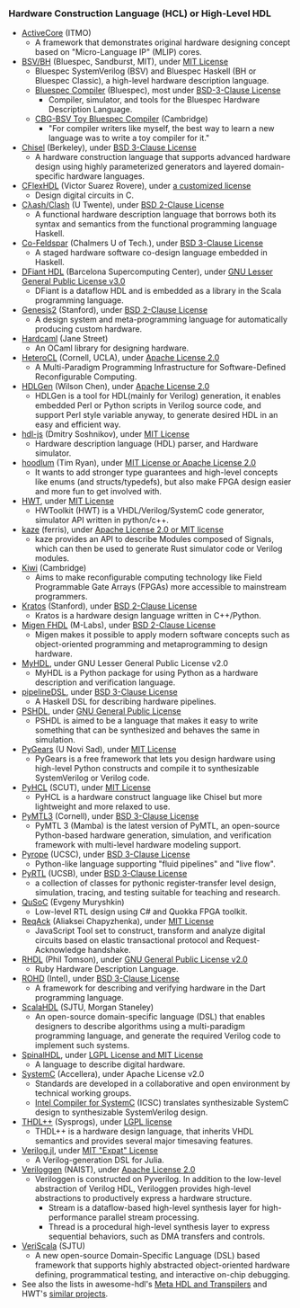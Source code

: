 ### Hardware Construction Language (HCL) or High-Level HDL
+ [ActiveCore](https://github.com/AntonovAlexander/activecore) (ITMO)
  - A framework that demonstrates original hardware designing concept based on "Micro-Language IP" (MLIP) cores.
+ [BSV/BH](https://github.com/BSVLang/Main) (Bluespec, Sandburst, MIT), under [MIT License](https://github.com/BSVLang/Main/blob/master/LICENSE)
  - Bluespec SystemVerilog (BSV) and Bluespec Haskell (BH or Bluespec Classic), a high-level hardware description language.
  - [Bluespec Compiler](https://github.com/B-Lang-org/bsc) (Bluespec), most under [BSD-3-Clause License](https://github.com/B-Lang-org/bsc/blob/main/COPYING)
    * Compiler, simulator, and tools for the Bluespec Hardware Description Language.
  - [CBG-BSV Toy Bluespec Compiler](https://www.cl.cam.ac.uk/~djg11//wwwhpr/toy-bluespec-compiler.html) (Cambridge)
    * "For compiler writers like myself, the best way to learn a new language was to write a toy compiler for it."
+ [Chisel](https://www.chisel-lang.org/) (Berkeley), under [BSD 3-Clause License](https://github.com/freechipsproject/chisel3/blob/master/src/LICENSE.txt)
  - A hardware construction language that supports advanced hardware design using highly parameterized generators and layered domain-specific hardware languages.
+ [CFlexHDL](https://github.com/suarezvictor/CFlexHDL) (Victor Suarez Rovere), under [a customized license](https://github.com/suarezvictor/CflexHDL/blob/main/LICENSE)
  - Design digital circuits in C.
+ [Cλash/Clash](https://github.com/clash-lang/clash-compiler) (U Twente), under [BSD 2-Clause License](https://github.com/clash-lang/clash-compiler/blob/master/LICENSE)
  - A functional hardware description language that borrows both its syntax and semantics from the functional programming language Haskell.
+ [Co-Feldspar](https://github.com/markus-git/co-feldspar) (Chalmers U of Tech.), under [BSD 3-Clause License](https://github.com/markus-git/co-feldspar/blob/master/LICENSE)
  - A staged hardware software co-design language embedded in Haskell.
+ [DFiant HDL](https://github.com/DFiantHDL/DFiant) (Barcelona Supercomputing Center), under [GNU Lesser General Public License v3.0](https://github.com/DFiantHDL/DFiant/blob/master/COPYING)
  - DFiant is a dataflow HDL and is embedded as a library in the Scala programming language.
+ [Genesis2](https://github.com/StanfordVLSI/Genesis2) (Stanford), under [BSD 2-Clause License](https://github.com/StanfordVLSI/Genesis2/blob/master/Genesis2Tools/LICENSE.txt)
  - A design system and meta-programming language for automatically producing custom hardware.
+ [Hardcaml](https://github.com/janestreet/hardcaml) (Jane Street)
  - An OCaml library for designing hardware.
+ [HeteroCL](https://github.com/cornell-zhang/heterocl) (Cornell, UCLA), under [Apache License 2.0](https://github.com/cornell-zhang/heterocl/blob/master/LICENSE)
  - A Multi-Paradigm Programming Infrastructure for Software-Defined Reconfigurable Computing.
+ [HDLGen](https://github.com/WilsonChen003/HDLGen) (Wilson Chen), under [Apache License 2.0](https://github.com/WilsonChen003/HDLGen#license)
  - HDLGen is a tool for HDL(mainly for Verilog) generation, it enables embedded Perl or Python scripts in Verilog source code, and support Perl style variable anyway, to generate desired HDL in an easy and efficient way.
+ [hdl-js](https://github.com/DmitrySoshnikov/hdl-js) (Dmitry Soshnikov), under [MIT License](https://github.com/DmitrySoshnikov/hdl-js/blob/master/LICENSE)
  - Hardware description language (HDL) parser, and Hardware simulator.
+ [hoodlum](https://github.com/tcr/hoodlum) (Tim Ryan), under [MIT License or Apache License 2.0](https://github.com/tcr/hoodlum#license)
  - It wants to add stronger type guarantees and high-level concepts like enums (and structs/typedefs), but also make FPGA design easier and more fun to get involved with.
+ [HWT](https://github.com/Nic30/hwt), under [MIT License](https://github.com/Nic30/hwt/blob/master/LICENSE)
  - HWToolkit (HWT) is a VHDL/Verilog/SystemC code generator, simulator API written in python/c++.
+ [kaze](https://github.com/yupferris/kaze) (ferris), under [Apache License 2.0 or MIT license](https://github.com/yupferris/kaze#license)
  - kaze provides an API to describe Modules composed of Signals, which can then be used to generate Rust simulator code or Verilog modules.
+ [Kiwi](https://www.cl.cam.ac.uk/~djg11/kiwi/) (Cambridge)
  - Aims to make reconfigurable computing technology like Field Programmable Gate Arrays (FPGAs) more accessible to mainstream programmers.
+ [Kratos](https://github.com/Kuree/kratos) (Stanford), under [BSD 2-Clause License](https://github.com/Kuree/kratos/blob/master/LICENSE)
  - Kratos is a hardware design language written in C++/Python.
+ [Migen FHDL](https://github.com/m-labs/migen) (M-Labs), under [BSD 2-Clause License](https://github.com/m-labs/migen/blob/master/LICENSE)
  - Migen makes it possible to apply modern software concepts such as object-oriented programming and metaprogramming to design hardware.
+ [MyHDL](https://sourceforge.net/projects/myhdl/), under GNU Lesser General Public License v2.0
  - MyHDL is a Python package for using Python as a hardware description and verification language.
+ [pipelineDSL](https://github.com/p12nGH/pipelineDSL), under [BSD 3-Clause License](https://github.com/p12nGH/pipelineDSL/blob/master/LICENSE)
  - A Haskell DSL for describing hardware pipelines.
+ [PSHDL](https://bitbucket.org/kbecker/pshdl/), under [GNU General Public License](https://bitbucket.org/kbecker/pshdl/src/master/license.txt)
  - PSHDL is aimed to be a language that makes it easy to write something that can be synthesized and behaves the same in simulation.
+ [PyGears](https://github.com/bogdanvuk/pygears) (U Novi Sad), under [MIT License](https://github.com/bogdanvuk/pygears/blob/master/LICENSE)
  - PyGears is a free framework that lets you design hardware using high-level Python constructs and compile it to synthesizable SystemVerilog or Verilog code.
+ [PyHCL](https://github.com/scutdig/PyChip-py-hcl) (SCUT), under [MIT License](https://github.com/scutdig/PyChip-py-hcl/blob/master/LICENSE)
  - PyHCL is a hardware construct language like Chisel but more lightweight and more relaxed to use.
+ [PyMTL3](https://github.com/pymtl/pymtl3) (Cornell), under [BSD 3-Clause License](https://github.com/pymtl/pymtl3/blob/master/LICENSE)
  - PyMTL 3 (Mamba) is the latest version of PyMTL, an open-source Python-based hardware generation, simulation, and verification framework with multi-level hardware modeling support.
+ [Pyrope](https://github.com/masc-ucsc/pyrope_artifacts) (UCSC), under [BSD 3-Clause License](https://github.com/masc-ucsc/pyrope_artifacts/blob/master/LICENSE)
  - Python-like language supporting "fluid pipelines" and "live flow".
+ [PyRTL](https://github.com/UCSBarchlab/PyRTL) (UCSB), under [BSD 3-Clause License](https://github.com/UCSBarchlab/PyRTL/blob/development/LICENSE.md)
  - a collection of classes for pythonic register-transfer level design, simulation, tracing, and testing suitable for teaching and research.
+ [QuSoC](https://github.com/EvgenyMuryshkin/qusoc) (Evgeny Muryshkin)
  - Low-level RTL design using C# and Quokka FPGA toolkit.
+ [ReqAck](https://github.com/drom/reqack) (Aliaksei Chapyzhenka), under [MIT License](https://github.com/drom/reqack/blob/trunk/LICENSE)
  - JavaScript Tool set to construct, transform and analyze digital circuits based on elastic transactional protocol and Request-Acknowledge handshake.
+ [RHDL](https://github.com/philtomson/RHDL) (Phil Tomson), under [GNU General Public License v2.0](https://github.com/philtomson/RHDL/blob/master/COPYING)
  - Ruby Hardware Description Language.
+ [ROHD](https://github.com/intel/rohd) (Intel), under [BSD 3-Clause License](https://github.com/intel/rohd/blob/main/LICENSE)
  - A framework for describing and verifying hardware in the Dart programming language.
+ [ScalaHDL](https://github.com/lastland/ScalaHDL) (SJTU, Morgan Staneley)
  - An open-source domain-specific language (DSL) that enables designers to describe algorithms using a multi-paradigm programming language, and generate the required
Verilog code to implement such systems.
+ [SpinalHDL](https://github.com/SpinalHDL/SpinalHDL), under [LGPL License and MIT License](https://github.com/SpinalHDL/SpinalHDL/blob/dev/LICENSE)
  - A language to describe digital hardware.
+ [SystemC](https://accellera.org/downloads/standards/systemc) (Accellera), under Apache License v2.0
  - Standards are developed in a collaborative and open environment by technical working groups.
  - [Intel Compiler for SystemC](https://github.com/intel/systemc-compiler) (ICSC) translates synthesizable SystemC design to synthesizable SystemVerilog design.
+ [THDL++](http://sysprogs.com/legacy/visualhdl/thdlpp/) (Sysprogs), under [LGPL license](http://sysprogs.com/legacy/visualhdl/download_source/)
  - THDL++ is a hardware design language, that inherits VHDL semantics and provides several major timesaving features.
+ [Verilog.jl](https://github.com/interplanetary-robot/Verilog.jl), under [MIT "Expat" License](https://github.com/interplanetary-robot/Verilog.jl/blob/master/LICENSE.md)
  - A Verilog-generation DSL for Julia.
+ [Veriloggen](https://github.com/PyHDI/veriloggen) (NAIST), under [Apache License 2.0](https://github.com/PyHDI/veriloggen/blob/develop/LICENSE)
  - Veriloggen is constructed on Pyverilog. In addition to the low-level abstraction of Verilog HDL, Veriloggen provides high-level abstractions to productively express a hardware structure.
    * Stream is a dataflow-based high-level synthesis layer for high-performance parallel stream processing.
    * Thread is a procedural high-level synthesis layer to express sequential behaviors, such as DMA transfers and controls.
+ [VeriScala](https://github.com/VeriScala/VeriScala) (SJTU)
  - A new open-source Domain-Specific Language (DSL) based framework that supports highly abstracted object-oriented hardware defining, programmatical testing, and interactive on-chip debugging.
+ See also the lists in awesome-hdl's [Meta HDL and Transpilers](https://github.com/drom/awesome-hdl#meta-hdl-and-transpilers) and HWT's [similar projects](https://github.com/Nic30/hwt#similar-projects).
